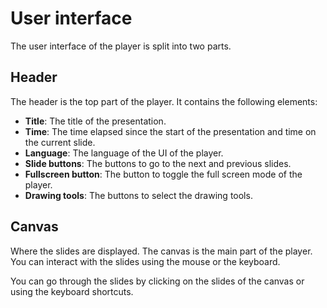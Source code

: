 # User interface

The user interface of the player is split into two parts.

## Header

The header is the top part of the player. It contains the following elements:

- **Title**: The title of the presentation.
- **Time**: The time elapsed since the start of the presentation and time on the current slide.
- **Language**: The language of the UI of the player.
- **Slide buttons**: The buttons to go to the next and previous slides.
- **Fullscreen button**: The button to toggle the full screen mode of the player.
- **Drawing tools**: The buttons to select the drawing tools.

## Canvas

Where the slides are displayed. The canvas is the main part of the player.
You can interact with the slides using the mouse or the keyboard.

You can go through the slides by clicking on the slides of the canvas or using the keyboard shortcuts.